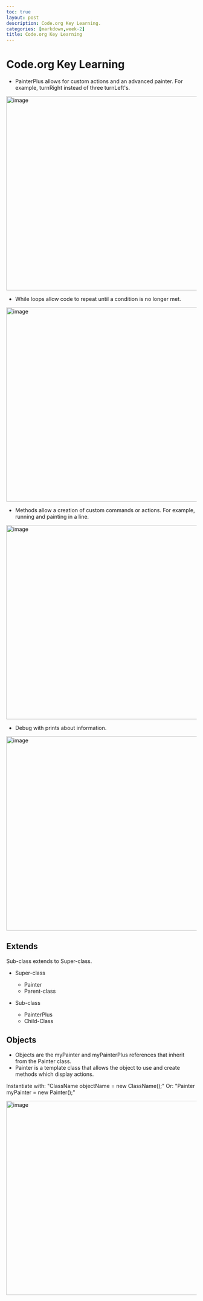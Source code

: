 ```yaml
---
toc: true
layout: post
description: Code.org Key Learning.
categories: [markdown,week-2]
title: Code.org Key Learning
---
```


# Code.org Key Learning

- PainterPlus allows for custom actions and an advanced painter. For example, turnRight instead of three turnLeft's.

<img width="512" alt="image" src="https://user-images.githubusercontent.com/101087311/188566497-def9634d-d344-4d60-ba00-4a1230d35f68.png">


- While loops allow code to repeat until a condition is no longer met.

<img width="512" alt="image" src="https://user-images.githubusercontent.com/101087311/188566719-07cbeab7-0400-4403-a9fa-9b74c38dd302.png">


- Methods allow a creation of custom commands or actions. For example, running and painting in a line.

<img width="512" alt="image" src="https://user-images.githubusercontent.com/101087311/188567460-4a068550-bedb-46b6-a3ac-13983f715451.png">


- Debug with prints about information.

<img width="512" alt="image" src="https://user-images.githubusercontent.com/101087311/188567260-08fc1923-8b2c-4c5a-8284-f68d1013045b.png">

## Extends

Sub-class extends to Super-class.

- Super-class
    - Painter
    - Parent-class

- Sub-class
    - PainterPlus
    - Child-Class

## Objects

- Objects are the myPainter and myPainterPlus references that inherit from the Painter class.
- Painter is a template class that allows the object to use and create methods which display actions.

Instantiate with: "ClassName objectName = new ClassName();"
Or: "Painter myPainter = new Painter();"

<img width="512" alt="image" src="https://user-images.githubusercontent.com/101087311/188567089-f01f208e-e15d-4d0e-965b-757ab63e3811.png">